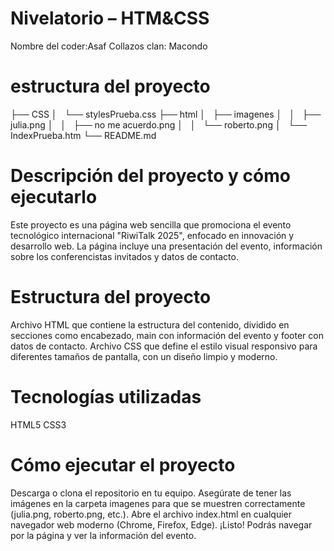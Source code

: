 # Nivelatorio – HTM&CSS

Nombre del coder:Asaf Collazos
clan: Macondo 

# estructura del proyecto


├── CSS
│   └── stylesPrueba.css
├── html
│   ├── imagenes
│   │   ├── julia.png
│   │   ├── no me acuerdo.png
│   │   └── roberto.png
│   └── IndexPrueba.htm
└── README.md


# Descripción del proyecto y cómo ejecutarlo

Este proyecto es una página web sencilla que promociona el evento tecnológico internacional "RiwiTalk 2025", enfocado en innovación y desarrollo web. La página incluye una presentación del evento, información sobre los conferencistas invitados y datos de contacto.

# Estructura del proyecto

Archivo HTML que contiene la estructura del contenido, dividido en secciones como encabezado, main con información del evento y footer con datos de contacto.
Archivo CSS que define el estilo visual responsivo para diferentes tamaños de pantalla, con un diseño limpio y moderno.

# Tecnologías utilizadas

HTML5
CSS3

# Cómo ejecutar el proyecto
Descarga o clona el repositorio en tu equipo.
Asegúrate de tener las imágenes en la carpeta imagenes para que se muestren correctamente (julia.png, roberto.png, etc.).
Abre el archivo index.html en cualquier navegador web moderno (Chrome, Firefox, Edge).
¡Listo! Podrás navegar por la página y ver la información del evento.
